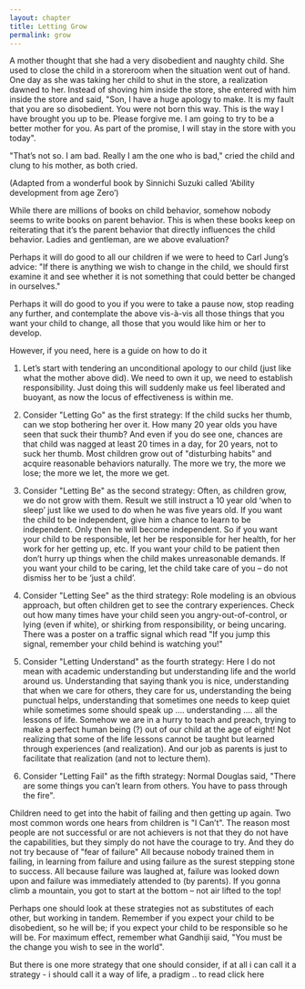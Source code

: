 ```yaml
---
layout: chapter
title: Letting Grow
permalink: grow
---
```


A mother thought that she had a very disobedient and naughty child. She used to close the child in a storeroom when the situation went out of hand. One day as she was taking her child to shut in the store, a realization dawned to her. Instead of shoving him inside the store, she entered with him inside the store and said, "Son, I have a huge apology to make. It is my fault that you are so disobedient. You were not born this way. This is the way I have brought you up to be. Please forgive me. I am going to try to be a better mother for you. As part of the promise, I will stay in the store with you today".

"That’s not so. I am bad. Really I am the one who is bad," cried the child and clung to his mother, as both cried.

(Adapted from a wonderful book by Sinnichi Suzuki called ‘Ability development from age Zero’)

While there are millions of books on child behavior, somehow nobody seems to write books on parent behavior. This is when these books keep on reiterating that it’s the parent behavior that directly influences the child behavior. Ladies and gentleman, are we above evaluation?

Perhaps it will do good to all our children if we were to heed to Carl Jung’s advice: "If there is anything we wish to change in the child, we should first examine it and see whether it is not something that could better be changed in ourselves."

Perhaps it will do good to you if you were to take a pause now, stop reading any further, and contemplate the above vis-à-vis all those things that you want your child to change, all those that you would like him or her to develop.

However, if you need, here is a guide on how to do it

1. Let’s start with tendering an unconditional apology to our child (just like what the mother above did). We need to own it up, we need to establish responsibility. Just doing this will suddenly make us feel liberated and buoyant, as now the locus of effectiveness is within me.

2. Consider "Letting Go" as the first strategy: If the child sucks her thumb, can we stop bothering her over it. How many 20 year olds you have seen that suck their thumb? And even if you do see one, chances are that child was nagged at least 20 times in a day, for 20 years, not to suck her thumb. Most children grow out of "disturbing habits" and acquire reasonable behaviors naturally. The more we try, the more we lose; the more we let, the more we get.

3. Consider "Letting Be" as the second strategy: Often, as children grow, we do not grow with them. Result we still instruct a 10 year old ‘when to sleep’ just like we used to do when he was five years old. If you want the child to be independent, give him a chance to learn to be independent. Only then he will become independent. So if you want your child to be responsible, let her be responsible for her health, for her work for her getting up, etc. If you want your child to be patient then don’t hurry up things when the child makes unreasonable demands. If you want your child to be caring, let the child take care of you – do not dismiss her to be ‘just a child’.

4. Consider "Letting See" as the third strategy: Role modeling is an obvious approach, but often children get to see the contrary experiences. Check out how many times have your child seen you angry-out-of-control, or lying (even if white), or shirking from responsibility, or being uncaring. There was a poster on a traffic signal which read "If you jump this signal, remember your child behind is watching you!"

5. Consider "Letting Understand" as the fourth strategy: Here I do not mean with academic understanding but understanding life and the world around us. Understanding that saying thank you is nice, understanding that when we care for others, they care for us, understanding the being punctual helps, understanding that sometimes one needs to keep quiet while sometimes some should speak up …. understanding …. all the lessons of life. Somehow we are in a hurry to teach and preach, trying to make a perfect human being (?) out of our child at the age of eight! Not realizing that some of the life lessons cannot be taught but learned through experiences (and realization). And our job as parents is just to facilitate that realization (and not to lecture them).

6. Consider "Letting Fail" as the fifth strategy: Normal Douglas said, "There are some things you can’t learn from others. You have to pass through the fire".

Children need to get into the habit of failing and then getting up again. Two most common words one hears from children is "I Can’t". The reason most people are not successful or are not achievers is not that they do not have the capabilities, but they simply do not have the courage to try. And they do not try because of "fear of failure" All because nobody trained them in failing, in learning from failure and using failure as the surest stepping stone to success. All because failure was laughed at, failure was looked down upon and failure was immediately attended to (by parents). If you gonna climb a mountain, you got to start at the bottom – not air lifted to the top!

Perhaps one should look at these strategies not as substitutes of each other, but working in tandem. Remember if you expect your child to be disobedient, so he will be; if you expect your child to be responsible so he will be. For maximum effect, remember what Gandhiji said, "You must be the change you wish to see in the world".

But there is one more strategy that one should consider, if at all i can call it a strategy - i should call it a way of life, a pradigm .. to read click here
